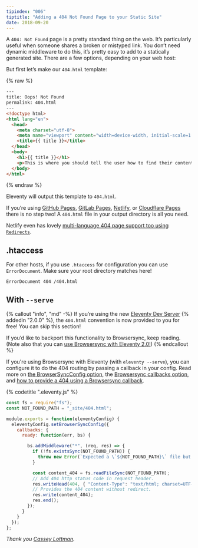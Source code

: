 ```yaml
---
tipindex: "006"
tiptitle: "Adding a 404 Not Found Page to your Static Site"
date: 2018-09-20
---
```

A `404: Not Found` page is a pretty standard thing on the web. It’s particularly useful when someone shares a broken or mistyped link. You don’t need dynamic middleware to do this, it’s pretty easy to add to a statically generated site. There are a few options, depending on your web host:

But first let’s make our `404.html` template:

{% raw %}
```html
---
title: Oops! Not Found
permalink: 404.html
---
<!doctype html>
<html lang="en">
  <head>
    <meta charset="utf-8">
    <meta name="viewport" content="width=device-width, initial-scale=1.0">
    <title>{{ title }}</title>
  </head>
  <body>
    <h1>{{ title }}</h1>
    <p>This is where you should tell the user how to find their content. Maybe on the <a href="/">home page?</a></p>
  </body>
</html>
```
{% endraw %}

Eleventy will output this template to `404.html`.

If you’re using [GitHub Pages](https://help.github.com/en/github/working-with-github-pages/creating-a-custom-404-page-for-your-github-pages-site), [GitLab Pages](https://docs.gitlab.com/ee/user/project/pages/introduction.html#custom-error-codes-pages), [Netlify](https://docs.netlify.com/routing/redirects/redirect-options/#custom-404-page-handling), or [Cloudflare Pages](https://developers.cloudflare.com/pages/platform/serving-pages/#not-found-behavior) there is no step two! A `404.html` file in your output directory is all you need.

Netlify even has lovely [multi-language 404 page support too using `Redirects`](https://docs.netlify.com/routing/redirects/redirect-options/#custom-404-page-handling).

## .htaccess

For other hosts, if you use `.htaccess` for configuration you can use `ErrorDocument`. Make sure your root directory matches here!

```
ErrorDocument 404 /404.html
```

## With `--serve`

{% callout "info", "md" -%}
If you’re using the new [Eleventy Dev Server](/docs/watch-serve/#eleventy-dev-server) {% addedin "2.0.0" %}, the `404.html` convention is now provided to you for free! You can skip this section!

If you’d like to backport this functionality to Browsersync, keep reading. (Note also that you can [use Browsersync with Eleventy 2.0!](/docs/dev-server/#swap-back-to-browsersync))
{% endcallout %}

If you're using Browsersync with Eleventy (with `eleventy --serve`), you can configure it to do the 404 routing by passing a callback in your config. Read more on [the BrowserSyncConfig option](/docs/config/#override-browsersync-server-options), the [Browsersync callbacks option](https://browsersync.io/docs/options#option-callbacks), and [how to provide a 404 using a Browsersync callback](https://github.com/browsersync/browser-sync/issues/1398).

{% codetitle ".eleventy.js" %}

```js
const fs = require("fs");
const NOT_FOUND_PATH = "_site/404.html";

module.exports = function(eleventyConfig) {
  eleventyConfig.setBrowserSyncConfig({
    callbacks: {
      ready: function(err, bs) {

        bs.addMiddleware("*", (req, res) => {
          if (!fs.existsSync(NOT_FOUND_PATH)) {
            throw new Error(`Expected a \`${NOT_FOUND_PATH}\` file but could not find one. Did you create a 404.html template?`);
          }

          const content_404 = fs.readFileSync(NOT_FOUND_PATH);
          // Add 404 http status code in request header.
          res.writeHead(404, { "Content-Type": "text/html; charset=UTF-8" });
          // Provides the 404 content without redirect.
          res.write(content_404);
          res.end();
        });
      }
    }
  });
};
```

_Thank you [Cassey Lottman](https://github.com/clottman)._
